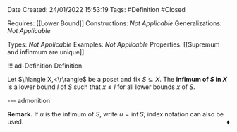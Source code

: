 <br />
<br />

Date Created: 24/01/2022 15:53:19
Tags: #Definition #Closed 

Requires: [[Lower Bound]]
Constructions: _Not Applicable_
Generalizations: _Not Applicable_

Types: _Not Applicable_
Examples: _Not Applicable_ 
Properties: [[Supremum and infinmum are unique]]

!!! ad-Definition Definition.

Let $\l\langle X,<\r\rangle$ be a poset and fix $S\subseteq X$. The **infimum of $S$ in $X$** is a lower bound $l$ of $S$ such that $x\leq l$ for all lower bounds $x$ of $S$.

--- admonition

**Remark.** If $u$ is the infimum of $S$, write $u=\inf S$; index notation can also be used.<span style="float:right;">$\blacklozenge$</span>
